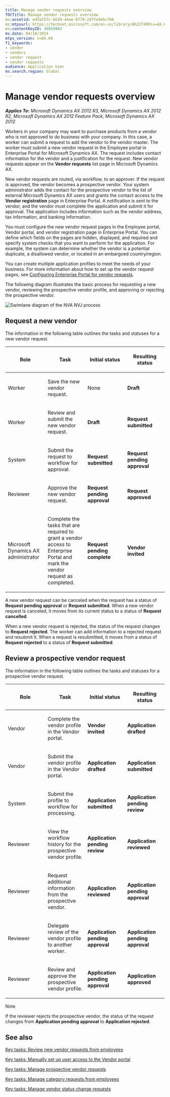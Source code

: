 ```yaml
---
title: Manage vendor requests overview
TOCTitle: Manage vendor requests overview
ms:assetid: ed3af57c-b639-44ae-8779-2d7fe9ebc7b6
ms:mtpsurl: https://technet.microsoft.com/en-us/library/Hh227499(v=AX.60)
ms:contentKeyID: 36059903
ms.date: 04/18/2014
mtps_version: v=AX.60
f1_keywords:
- vendor
- vendors
- vendor request
- vendor requests
audience: Application User
ms.search.region: Global
---
```


# Manage vendor requests overview 


_**Applies To:** Microsoft Dynamics AX 2012 R3, Microsoft Dynamics AX 2012 R2, Microsoft Dynamics AX 2012 Feature Pack, Microsoft Dynamics AX 2012_

Workers in your company may want to purchase products from a vendor who is not approved to do business with your company. In this case, a worker can submit a request to add the vendor to the vendor master. The worker must submit a new vendor request in the Employee portal in Enterprise Portal for Microsoft Dynamics AX. The request includes contact information for the vendor and a justification for the request. New vendor requests appear on the **Vendor requests** list page in Microsoft Dynamics AX.

New vendor requests are routed, via workflow, to an approver. If the request is approved, the vendor becomes a prospective vendor. Your system administrator adds the contact for the prospective vendor to the list of external Microsoft Dynamics AX users and grants the contact access to the **Vendor registration** page in Enterprise Portal. A notification is sent to the vendor, and the vendor must complete the application and submit it for approval. The application includes information such as the vendor address, tax information, and banking information.

You must configure the new vendor request pages in the Employee portal, Vendor portal, and vendor registration page in Enterprise Portal. You can define which fields on the pages are hidden, displayed, and required and specify system checks that you want to perform for the application. For example, the system can determine whether the vendor is a potential duplicate, a disallowed vendor, or located in an embargoed country/region.

You can create multiple application profiles to meet the needs of your business. For more information about how to set up the vendor request pages, see [Configuring Enterprise Portal for vendor requests](configuring-enterprise-portal-for-vendor-requests.md).

The following diagram illustrates the basic process for requesting a new vendor, reviewing the prospective vendor profile, and approving or rejecting the prospective vendor.

![Swimlane diagram of the NVA NVJ process](images/Hh227499.NVJ_NVA_Process_Diagram(AX.60).gif "Swimlane diagram of the NVA NVJ process")

## Request a new vendor

The information in the following table outlines the tasks and statuses for a new vendor request.

<table>
<colgroup>
<col style="width: 25%" />
<col style="width: 25%" />
<col style="width: 25%" />
<col style="width: 25%" />
</colgroup>
<thead>
<tr class="header">
<th><p>Role</p></th>
<th><p>Task</p></th>
<th><p>Initial status</p></th>
<th><p>Resulting status</p></th>
</tr>
</thead>
<tbody>
<tr class="odd">
<td><p>Worker</p></td>
<td><p>Save the new vendor request.</p></td>
<td><p>None</p></td>
<td><p><strong>Draft</strong></p></td>
</tr>
<tr class="even">
<td><p>Worker</p></td>
<td><p>Review and submit the new vendor request.</p></td>
<td><p><strong>Draft</strong></p></td>
<td><p><strong>Request submitted</strong></p></td>
</tr>
<tr class="odd">
<td><p>System</p></td>
<td><p>Submit the request to workflow for approval.</p></td>
<td><p><strong>Request submitted</strong></p></td>
<td><p><strong>Request pending approval</strong></p></td>
</tr>
<tr class="even">
<td><p>Reviewer</p></td>
<td><p>Approve the new vendor request.</p></td>
<td><p><strong>Request pending approval</strong></p></td>
<td><p><strong>Request approved</strong></p></td>
</tr>
<tr class="odd">
<td><p>Microsoft Dynamics AX administrator</p></td>
<td><p>Complete the tasks that are required to grant a vendor access to Enterprise Portal and mark the vendor request as completed.</p></td>
<td><p><strong>Request pending complete</strong></p></td>
<td><p><strong>Vendor invited</strong></p></td>
</tr>
</tbody>
</table>


A new vendor request can be canceled when the request has a status of **Request pending approval** or **Request submitted**. When a new vendor request is canceled, it moves from its current status to a status of **Request cancelled**.

When a new vendor request is rejected, the status of the request changes to **Request rejected**. The worker can add information to a rejected request and resubmit it. When a request is resubmitted, it moves from a status of **Request rejected** to a status of **Request submitted**.

## Review a prospective vendor request

The information in the following table outlines the tasks and statuses for a prospective vendor request.

<table>
<colgroup>
<col style="width: 25%" />
<col style="width: 25%" />
<col style="width: 25%" />
<col style="width: 25%" />
</colgroup>
<thead>
<tr class="header">
<th><p>Role</p></th>
<th><p>Task</p></th>
<th><p>Initial status</p></th>
<th><p>Resulting status</p></th>
</tr>
</thead>
<tbody>
<tr class="odd">
<td><p>Vendor</p></td>
<td><p>Complete the vendor profile in the Vendor portal.</p></td>
<td><p><strong>Vendor invited</strong></p></td>
<td><p><strong>Application drafted</strong></p></td>
</tr>
<tr class="even">
<td><p>Vendor</p></td>
<td><p>Submit the vendor profile in the Vendor portal.</p></td>
<td><p><strong>Application drafted</strong></p></td>
<td><p><strong>Application submitted</strong></p></td>
</tr>
<tr class="odd">
<td><p>System</p></td>
<td><p>Submit the profile to workflow for processing.</p></td>
<td><p><strong>Application submitted</strong></p></td>
<td><p><strong>Application pending review</strong></p></td>
</tr>
<tr class="even">
<td><p>Reviewer</p></td>
<td><p>View the workflow history for the prospective vendor profile.</p></td>
<td><p><strong>Application pending review</strong></p></td>
<td><p><strong>Application reviewed</strong></p></td>
</tr>
<tr class="odd">
<td><p>Reviewer</p></td>
<td><p>Request additional information from the prospective vendor.</p></td>
<td><p><strong>Application reviewed</strong></p></td>
<td><p><strong>Application pending approval</strong></p></td>
</tr>
<tr class="even">
<td><p>Reviewer</p></td>
<td><p>Delegate review of the vendor profile to another worker.</p></td>
<td><p><strong>Application pending approval</strong></p></td>
<td><p><strong>Application pending approval</strong></p></td>
</tr>
<tr class="odd">
<td><p>Reviewer</p></td>
<td><p>Review and approve the prospective vendor profile.</p></td>
<td><p><strong>Application pending approval</strong></p></td>
<td><p><strong>Application approved</strong></p></td>
</tr>
</tbody>
</table>



> [!NOTE]
> <P>If the reviewer rejects the prospective vendor, the status of the request changes from <STRONG>Application pending approval</STRONG> to <STRONG>Application rejected</STRONG>.</P>



## See also

[Key tasks: Review new vendor requests from employees](key-tasks-review-new-vendor-requests-from-employees.md)

[Key tasks: Manually set up user access to the Vendor portal](key-tasks-manually-set-up-user-access-to-the-vendor-portal.md)

[Key tasks: Manage prospective vendor requests](key-tasks-manage-prospective-vendor-requests.md)

[Key tasks: Manage category requests from employees](key-tasks-manage-category-requests-from-employees.md)

[Key tasks: Manage vendor status change requests](key-tasks-manage-vendor-status-change-requests.md)

  



